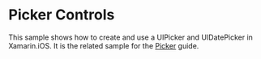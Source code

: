 Picker Controls
================

This sample shows how to create and use a UIPicker and UIDatePicker in Xamarin.iOS. It is the related sample for the [Picker](/guides/ios/user_interface/controls/picker/) guide.